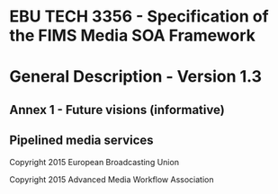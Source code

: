 # EBU TECH 3356 - Specification of the FIMS Media SOA Framework
# General Description - Version 1.3

## Annex 1 - Future visions (informative)
## Pipelined media services



Copyright 2015 European Broadcasting Union

Copyright 2015 Advanced Media Workflow Association